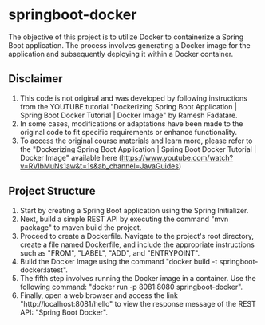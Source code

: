 # springboot-docker

The objective of this project is to utilize Docker to containerize a Spring Boot application. The process involves generating a Docker image for the application and subsequently deploying it within a Docker container.

 ## Disclaimer
1. This code is not original and was developed by following instructions from the YOUTUBE tutorial
"Dockerizing Spring Boot Application | Spring Boot Docker Tutorial | Docker Image" by Ramesh Fadatare.
2. In some cases, modifications or adaptations have been made to the original code to fit specific requirements or enhance functionality.
3. To access the original course materials and learn more, please refer to the
 "Dockerizing Spring Boot Application | Spring Boot Docker Tutorial | Docker Image" available here
(https://www.youtube.com/watch?v=RVIbMuNs1aw&t=1s&ab_channel=JavaGuides)

## Project Structure

1. Start by creating a Spring Boot application using the Spring Initializer.
2. Next, build a simple REST API by executing the command "mvn package" to maven build the project.
3. Proceed to create a Dockerfile. Navigate to the project's root directory, create a file named Dockerfile, and include the appropriate instructions such as "FROM", "LABEL", "ADD", and "ENTRYPOINT".
4. Build the Docker Image using the command "docker build -t springboot-docker:latest".
5. The fifth step involves running the Docker image in a container. Use the following command: "docker run -p 8081:8080 springboot-docker".
6. Finally, open a web browser and access the link "http://localhost:8081/hello" to view the response message of the REST API: "Spring Boot Docker".

